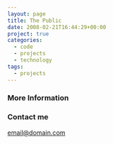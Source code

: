 ```yaml
---
layout: page
title: The Public
date: 2008-02-21T16:44:29+00:00
project: true
categories:
  - code
  - projects
  - technology
tags:
  - projects
---
```


### More Information


### Contact me

[email@domain.com](mailto:email@domain.com)